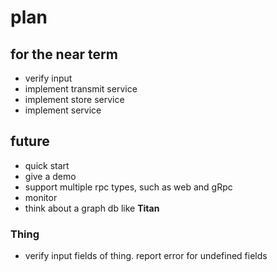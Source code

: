 # plan

## for the near term

* verify input
* implement transmit service
* implement store service
* implement service

## future

* quick start
* give a demo
* support multiple rpc types, such as web and gRpc
* monitor
* think about a graph db like **Titan**

### Thing

* verify input fields of thing. report error for undefined fields




